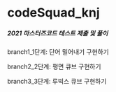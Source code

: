 # codeSquad_knj
<h5>2021 마스터즈코드 테스트 제출 및 풀이</h5>

<p>branch1_1단계: 단어 밀어내기 구현하기
<p>branch2_2단계: 평면 큐브 구현하기
<p>branch3_3단계: 루빅스 큐브 구현하기
